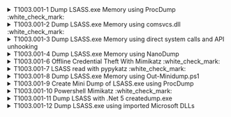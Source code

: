 <details>
<summary>T1003.001-1 Dump LSASS.exe Memory using ProcDump :white_check_mark:
</summary>
<b>Splunk</b>
<pre>$ index=win_* sourcetype="XmlWinEventLog:Microsoft-Windows-Sysmon/Operational" CommandLine="* -ma *" AND (CommandLine="* lsass*" OR CommandLine="* ls*") | table host, User, Image, CommandLine </pre>
<pre>| tstats `security_content_summariesonly` count min(_time) as firstTime max(_time) as lastTime from datamodel=Endpoint.Processes where (Processes.process="* -ma *" AND (Processes.process="* lsass*" OR Processes.process="* ls*")) by Processes.dest Processes.user Processes.parent_process Processes.process_name Processes.process Processes.process_id Processes.parent_process_id | `drop_dm_object_name(Processes)` | `security_content_ctime(firstTime)`| `security_content_ctime(lastTime)` </pre>
</details>
<details>
<summary>T1003.001-2 Dump LSASS.exe Memory using comsvcs.dll :white_check_mark:
</summary>
  <b>Splunk</b>
<pre>$ index=win_* sourcetype="XmlWinEventLog:Microsoft-Windows-Sysmon/Operational" AND (CommandLine="*comsvcs.dll*" OR CommandLine="*rundll32*" OR CommandLine="*.dmp*") AND CommandLine="* full*" | table host, User, Image, CommandLine </pre>
<pre>| tstats `security_content_summariesonly` count min(_time) as firstTime max(_time) as lastTime from datamodel=Endpoint.Processes where  ((Processes.process="*comsvcs.dll*" OR Processes.process="*rundll32*" OR Processes.process="*.dmp*") AND Processes.process="* full*") by Processes.dest Processes.user Processes.parent_process Processes.process_name Processes.process Processes.process_id Processes.parent_process_id | `drop_dm_object_name(Processes)` | `security_content_ctime(firstTime)`| `security_content_ctime(lastTime)`</pre>
</details>
<details>
<summary>T1003.001-3 Dump LSASS.exe Memory using direct system calls and API unhooking
</summary>
<pre>$ NA </pre>
</details>
<details>
<summary>T1003.001-4 Dump LSASS.exe Memory using NanoDump
</summary>
<pre>$ NA </pre>
</details>
<details>
<summary>T1003.001-6 Offline Credential Theft With Mimikatz :white_check_mark:
</summary>
  <b>Splunk</b>
<pre>$ index=win_* source="XmlWinEventLog:Microsoft-Windows-Sysmon/Operational" EventCode=1 AND (CommandLine="*sekurlsa::minidump*" OR CommandLine="*sekurlsa::logonpasswords*") | table host, User, Image, CommandLine </pre>
</details>
<details>
<summary>T1003.001-7 LSASS read with pypykatz :white_check_mark:
</summary>
  <b>Splunk</b>
<pre>$ index=win_* source="XmlWinEventLog:Microsoft-Windows-Sysmon/Operational" EventCode=10 TargetImage="*lsass.exe" AND (CallTrace="*ntdll.dll*" AND CallTrace="*KERNELBASE.dll*" AND CallTrace="*libffi-*.dll*" AND CallTrace="*_ctypes.pyd*" AND CallTrace="*python3*.dll*") GrantedAccess=0x1fffff </pre>
</details>
<details>
<summary>T1003.001-8 Dump LSASS.exe Memory using Out-Minidump.ps1
</summary>
<pre>$ NA </pre>
</details>
<details>
<summary>T1003.001-9 Create Mini Dump of LSASS.exe using ProcDump
</summary>
<pre>$ NA </pre>
</details>
<details>
<summary>T1003.001-10 Powershell Mimikatz :white_check_mark:
</summary>
  <b>Splunk</b>
<pre>$ index=win_* source="XmlWinEventLog:Microsoft-Windows-Sysmon/Operational" EventCode=1 ParentImage=*powershell*.exe AND (CommandLine="*sekurlsa::minidump*" OR CommandLine="*sekurlsa::logonpasswords*") | table host, User, Image, CommandLine </pre>
</details>
<details>
<summary>T1003.001-11 Dump LSASS with .Net 5 createdump.exe
</summary>
<pre>$ NA </pre>
</details>
<details>
<summary>T1003.001-12 Dump LSASS.exe using imported Microsoft DLLs
</summary>
<pre>$ NA </pre>
</details>
